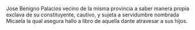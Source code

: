 Jose Benigno Palacios vecino de la misma provincia a saber manera propia exclava de su constituyente, cautivo, y sujeta a servidumbre nombrada Micaela la qual asegura hallo a libro de aquella dante atravesar a sus hijos.